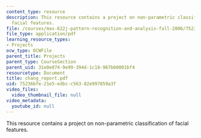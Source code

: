 ```yaml
---
content_type: resource
description: This resource contains a project on non-parametric classification of
  facial features.
file: /courses/mas-622j-pattern-recognition-and-analysis-fall-2006/75236bfe21e5edbcc56382e997859a3f_chang_report.pdf
file_type: application/pdf
learning_resource_types:
- Projects
ocw_type: OCWFile
parent_title: Projects
parent_type: CourseSection
parent_uid: 31e0e874-9e99-394d-1c18-967b60001bf4
resourcetype: Document
title: chang_report.pdf
uid: 75236bfe-21e5-edbc-c563-82e997859a3f
video_files:
  video_thumbnail_file: null
video_metadata:
  youtube_id: null
---
```

This resource contains a project on non-parametric classification of facial features.

